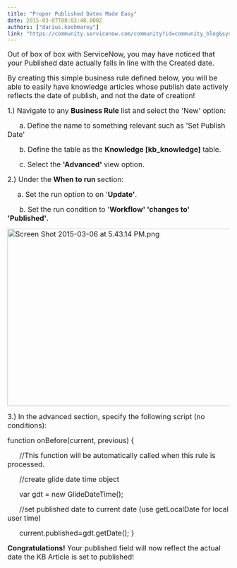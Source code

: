 ```yaml
---
title: "Proper Published Dates Made Easy"
date: 2015-03-07T08:03:48.000Z
authors: ["darius.koohmarey"]
link: "https://community.servicenow.com/community?id=community_blog&sys_id=2e4e66addbd0dbc01dcaf3231f961934"
---
```

<p><span style="font-size: 12pt;">Out of box of box with ServiceNow, you may have noticed that your Published date actually falls in line with the Created date.</span></p><p><span style="font-size: 12pt;">By creating this simple business rule defined below, you will be able to easily have knowledge articles whose publish date actively reflects the date of publish, and not the date of creation!</span></p><p></p><p><span style="font-size: 12pt;">1.) Navigate to any <strong>Business Rule</strong> list and select the 'New' option:</span></p><p><span style="font-size: 12pt;">       a. Define the name to something relevant such as 'Set Publish Date'</span></p><p><span style="font-size: 12pt;">       b. Define the table as the <strong>Knowledge [kb_knowledge]</strong> table.</span></p><p><span style="font-size: 12pt;">       c. Select the <strong>'Advanced'</strong> view option.</span></p><p></p><p><span style="font-size: 12pt;">2.) Under the <strong>When to run </strong>section:</span></p><p><span style="font-size: 12pt;"><strong>       </strong> a. Set the run option to on '<strong>Update'</strong>.</span></p><p><span style="font-size: 12pt;">       b. Set the run condition to '<strong>Workflow' 'changes to' 'Published'</strong>.</span></p><p></p><p><span style="font-size: 12pt;"><img   alt="Screen Shot 2015-03-06 at 5.43.14 PM.png" class="image-0 jive-image" src="456cf446db501b04ed6af3231f9619b0.iix" style="height: 402px; width: 620px;"/></span></p><p></p><p><span style="font-size: 12pt;">3.) In the advanced section, specify the following script (no conditions):</span></p><p></p><p><span style="font-size: 12pt;">function onBefore(current, previous) { </span></p><p><span style="font-size: 12pt;">       //This function will be automatically called when this rule is processed. </span></p><p><span style="font-size: 12pt;">       //create glide date time object </span></p><p><span style="font-size: 12pt;">       var gdt = new GlideDateTime(); </span></p><p><span style="font-size: 12pt;">       //set published date to current date (use getLocalDate for local user time)</span></p><p><span style="font-size: 12pt;">       current.published=gdt.getDate(); }</span></p><p></p><p><span style="font-size: 12pt;"><strong>Congratulations!</strong> Your published field will now reflect the actual date the KB Article is set to published!</span></p>